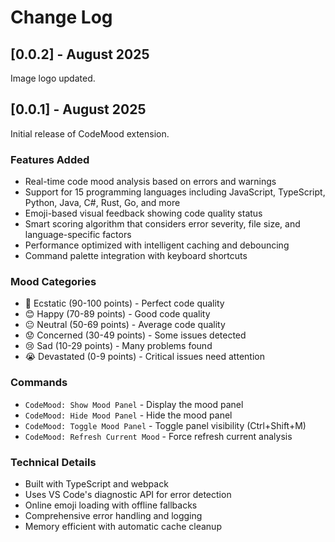 # Change Log

## [0.0.2] - August 2025

Image logo updated.

## [0.0.1] - August 2025

Initial release of CodeMood extension.

### Features Added
- Real-time code mood analysis based on errors and warnings
- Support for 15 programming languages including JavaScript, TypeScript, Python, Java, C#, Rust, Go, and more
- Emoji-based visual feedback showing code quality status
- Smart scoring algorithm that considers error severity, file size, and language-specific factors
- Performance optimized with intelligent caching and debouncing
- Command palette integration with keyboard shortcuts

### Mood Categories
- 🤩 Ecstatic (90-100 points) - Perfect code quality
- 😊 Happy (70-89 points) - Good code quality  
- 😐 Neutral (50-69 points) - Average code quality
- 😟 Concerned (30-49 points) - Some issues detected
- 😢 Sad (10-29 points) - Many problems found
- 😭 Devastated (0-9 points) - Critical issues need attention

### Commands
- `CodeMood: Show Mood Panel` - Display the mood panel
- `CodeMood: Hide Mood Panel` - Hide the mood panel
- `CodeMood: Toggle Mood Panel` - Toggle panel visibility (Ctrl+Shift+M)
- `CodeMood: Refresh Current Mood` - Force refresh current analysis

### Technical Details
- Built with TypeScript and webpack
- Uses VS Code's diagnostic API for error detection
- Online emoji loading with offline fallbacks
- Comprehensive error handling and logging
- Memory efficient with automatic cache cleanup